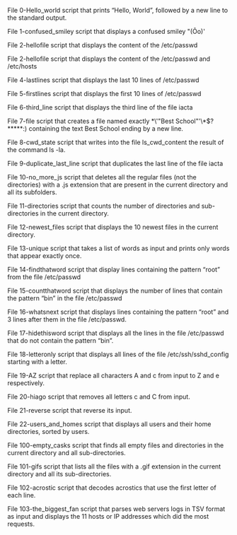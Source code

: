 File 0-Hello_world script that prints “Hello, World”, followed by a new line to the standard output.

File 1-confused_smiley script that displays a confused smiley "(Ôo)'

File  2-hellofile script that displays the content of the /etc/passwd 

File  2-hellofile script that displays the content of the /etc/passwd and /etc/hosts 

File 4-lastlines script that displays the last 10 lines of /etc/passwd

File 5-firstlines script that displays the first 10 lines of /etc/passwd 

File 6-third_line script that displays the third line of the file iacta

File 7-file script that creates a file named exactly \*\\'"Best School"\'\\*$\?\*\*\*\*\*:) containing the text Best School ending by a new line.

File 8-cwd_state script that writes into the file ls_cwd_content the result of the command ls -la.

File 9-duplicate_last_line script that duplicates the last line of the file iacta

File 10-no_more_js script that deletes all the regular files (not the directories) with a .js extension that are present in the current directory and all its subfolders.

File 11-directories script that counts the number of directories and sub-directories in the current directory.

File 12-newest_files script that displays the 10 newest files in the current directory.

File 13-unique script that takes a list of words as input and prints only words that appear exactly once.

File 14-findthatword script that display lines containing the pattern “root” from the file /etc/passwd

File 15-countthatword script that displays the number of lines that contain the pattern “bin” in the file /etc/passwd

File 16-whatsnext script that displays lines containing the pattern “root” and 3 lines after them in the file /etc/passwd.

File 17-hidethisword script that displays all the lines in the file /etc/passwd that do not contain the pattern “bin”.

File 18-letteronly script that displays all lines of the file /etc/ssh/sshd_config starting with a letter.

File 19-AZ script that replace all characters A and c from input to Z and e respectively.

File 20-hiago script that removes all letters c and C from input.

File 21-reverse script that reverse its input.

File 22-users_and_homes script that displays all users and their home directories, sorted by users.

File 100-empty_casks script that finds all empty files and directories in the current directory and all sub-directories.

File 101-gifs script that lists all the files with a .gif extension in the current directory and all its sub-directories.

File 102-acrostic script that decodes acrostics that use the first letter of each line.

File 103-the_biggest_fan script that parses web servers logs in TSV format as input and displays the 11 hosts or IP addresses which did the most requests.

